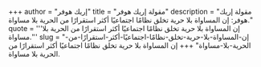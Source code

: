 +++
author = "إريك هوفر"
title = "مقولة إريك هوفر"
description = "مقولة إريك هوفر: إن المساواة بلا حرية تخلق نظامًا اجتماعيًا أكثر استقرارًا من الحرية بلا مساواة."
quote = '''إن المساواة بلا حرية تخلق نظامًا اجتماعيًا أكثر استقرارًا من الحرية بلا مساواة.'''
slug = "إن-المساواة-بلا-حرية-تخلق-نظامًا-اجتماعيًا-أكثر-استقرارًا-من-الحرية-بلا-مساواة"
+++
إن المساواة بلا حرية تخلق نظامًا اجتماعيًا أكثر استقرارًا من الحرية بلا مساواة.
